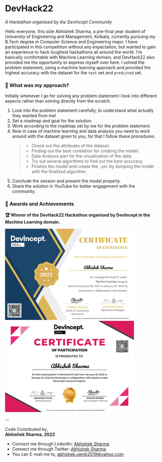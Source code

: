 # DevHack22
_A Hackathon organised by the DevIncept Community_

Hello everyone, this side Abhishek Sharma, a pre-final year student of University of Engineering and Management, Kolkata, currently pursuing my B.Tech degree in Computer Science and Engineering major. I have participated in this competition without any expectation, but wanted to gain an experience to hack toughest hackathons all around the world. I'm basically comfortable with Machine Learning domain, and DevHack22 also provided me the opportunity to express myself over here. I solved the problem statement, using a machine learning approach and provided the highest accuracy with the dataset for the `test` set and `predicted` set. 

### 🔴 What was my approach?
Initially whenever I go for solving any problem statement I look into different aspects rather than solving directly from the scratch.
1. Look into the problem statement carefully, to understand what actually they wanted from me!
2. Set a roadmap and goal for the solution.
3. Work according to the roadmap set by me for the problem statement.
4. Now in case  of machine learning and data analysis you need to work around with the dataset given to you, for that I follow these procedures.
    >- Check out the attributes of the dataset.
    >- Finding out the best corelation for creating the model.
    >- Data Analysis part for the visualization of the data.
    >- Try out several algorithms to find out the best accuracy.
    >- Finalize the model and create the `.pkl` by dumping the model with the finalized algorithm.
5. Conclude the session and present the model properly.
6. Share the solution in YouTube for better engagement with the community.

### 🔴 Awards and Achievements
**🏆 Winner of the DevHack22 Hackathon organised by DevIncept in the Machine Learning domain.**

<img src = "https://github.com/abhisheks008/DevHack22/blob/main/Certificates/certificate.png" height="300px"> &nbsp; <img src = "https://github.com/abhisheks008/DevHack22/blob/main/Certificates/certificate (1).png" height="300px">


--

Code Contributed by,</br>
**Abhishek Sharma, 2022**
- Connect me through LinkedIn: [Abhishek Sharma](https://www.linkedin.com/in/abhishek-sharma-aa06a9183/)
- Connect me through Twitter: [Abhishek Sharma](https://twitter.com/Abhishe08346491)
- You can E-mail me to, abhishek.uemk2019@yahoo.com

